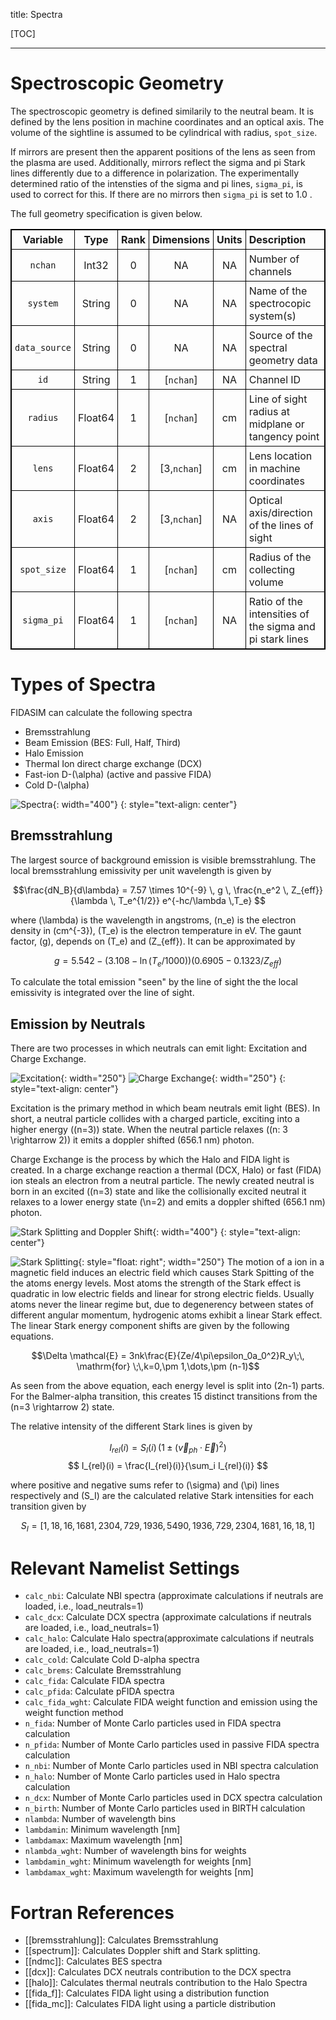 title: Spectra

<style>
table {
width: 100%;
}
table,th,td {
border: 1px solid black;
border-collapse: collapse;
}
th, td {
padding: 5px;
}
th {
text-align: center;
}
</style>

[TOC]

---

# Spectroscopic Geometry
The spectroscopic geometry is defined similarily to the neutral beam.
It is defined by the lens position in machine coordinates and an optical axis.
The volume of the sightline is assumed to be cylindrical with radius, `spot_size`.

If mirrors are present then the apparent positions of the lens as seen from the plasma are used.
Additionally, mirrors reflect the sigma and pi Stark lines differently due to a difference in polarization.
The experimentally determined ratio of the intensties of the sigma and pi lines, `sigma_pi`, is used to correct for this.
If there are no mirrors then `sigma_pi` is set to 1.0 .

The full geometry specification is given below.

|       Variable      |   Type  | Rank |  Dimensions  | Units |           Description           |
|:-------------------:|:-------:|:----:|:------------:|:-----:|:--------------------------------| 
| `nchan`             | Int32   | 0    | NA           | NA    | Number of channels              |
| `system`            | String  | 0    | NA           | NA    | Name of the spectrocopic system(s) |
| `data_source`       | String  | 0    | NA           | NA    | Source of the spectral geometry data |
| `id`                | String  | 1    | [`nchan`]    | NA    | Channel ID                      |
| `radius`            | Float64 | 1    | [`nchan`]    | cm    | Line of sight radius at midplane or tangency point |
| `lens`              | Float64 | 2    | [3,`nchan`]  | cm    | Lens location in machine coordinates |
| `axis`              | Float64 | 2    | [3,`nchan`]  | NA    | Optical axis/direction of the lines of sight |
| `spot_size`         | Float64 | 1    | [`nchan`]    | cm    | Radius of the collecting volume |
| `sigma_pi`          | Float64 | 1    | [`nchan`]    | NA    | Ratio of the intensities of the sigma and pi stark lines |

# Types of Spectra
FIDASIM can calculate the following spectra

* Bremsstrahlung
* Beam Emission (BES: Full, Half, Third)
* Halo Emission
* Thermal Ion direct charge exchange (DCX)
* Fast-ion D-\(\alpha\) (active and passive FIDA)
* Cold D-\(\alpha\)

![Spectra](|media|/fidasim_spectra.png){: width="400"}
{: style="text-align: center"}

## Bremsstrahlung
The largest source of background emission is visible bremsstrahlung. The local bremsstrahlung emissivity per unit wavelength is given by 

$$\frac{dN_B}{d\lambda} = 7.57 \times 10^{-9} \,  g \,  \frac{n_e^2 \, Z_{eff}}{\lambda \, T_e^{1/2}} e^{-hc/\lambda \,T_e} $$

where \(\lambda\) is the wavelength in angstroms, \(n_e\) is the electron density in \(cm^{-3}\), \(T_e\) is the electron temperature in eV.
The gaunt factor, \(g\), depends on \(T_e\) and \(Z_{eff}\). It can be approximated by

$$ g = 5.542 - (3.108 - \ln(T_e/1000))(0.6905 - 0.1323/Z_{eff}) $$

To calculate the total emission "seen" by the line of sight the the local emissivity is integrated over the line of sight.

## Emission by Neutrals
There are two processes in which neutrals can emit light: Excitation and Charge Exchange.

![Excitation](|media|/beam_emission.png){: width="250"}
![Charge Exchange](|media|/fida_halo_emission.png){: width="250"}
{: style="text-align: center"}

Excitation is the primary method in which beam neutrals emit light (BES).
In short, a neutral particle collides with a charged particle, exciting into a higher energy (\(n=3\)) state.
When the neutral particle relaxes (\(n: 3 \rightarrow 2\)) it emits a doppler shifted (656.1 nm) photon.

Charge Exchange is the process by which the Halo and FIDA light is created.
In a charge exchange reaction a thermal (DCX, Halo) or fast (FIDA) ion steals an electron from a neutral particle.
The newly created neutral is born in an excited (\(n=3\) state and like the collisionally excited neutral it relaxes to a lower energy state (\n=2\) and emits a doppler shifted (656.1 nm) photon.

![Stark Splitting and Doppler Shift](|media|/stark_doppler.png){: width="400"}
{: style="text-align: center"}

![Stark Splitting](|media|/stark_splitting.png){: style="float: right"; width="250"}
The motion of a ion in a magnetic field induces an electric field which causes Stark Spitting of the the atoms energy levels.
Most atoms the strength of the Stark effect is quadratic in low electric fields and linear for strong electric fields. 
Usually atoms never the linear regime but, due to degenerency between states of different angular momentum, hydrogenic atoms exhibit a linear Stark effect.
The linear Stark energy component shifts are given by the following equations.

$$\Delta \mathcal{E} = 3nk\frac{E}{Ze/4\pi\epsilon_0a_0^2}R_y\;\, \mathrm{for} \;\,k=0,\pm 1,\dots,\pm (n-1)$$

As seen from the above equation, each energy level is split into \(2n-1\) parts.
For the Balmer-alpha transition, this creates 15 distinct transitions from the \(n=3 \rightarrow 2\) state. 

The relative intensity of the different Stark lines is given by

$$ I_{rel}(i) = S_I(i)\,(1 \pm (\vec{v}_{ph} \cdot \vec{E})^2) $$
$$ I_{rel}(i) = \frac{I_{rel}(i)}{\sum_i I_{rel}(i)} $$

where positive and negative sums refer to \(\sigma\) and \(\pi\) lines respectively and \(S_I\) are the calculated relative Stark intensities for each transition given by

$$S_I = [1, 18, 16, 1681, 2304, 729, 1936, 5490, 1936, 729, 2304, 1681, 16, 18, 1] $$

# Relevant Namelist Settings
* `calc_nbi`: Calculate NBI spectra (approximate calculations if neutrals are loaded, i.e., load_neutrals=1)
* `calc_dcx`: Calculate DCX spectra (approximate calculations if neutrals are loaded, i.e., load_neutrals=1)
* `calc_halo`: Calculate Halo spectra(approximate calculations if neutrals are loaded, i.e., load_neutrals=1) 
* `calc_cold`: Calculate Cold D-alpha spectra
* `calc_brems`: Calculate Bremsstrahlung
* `calc_fida`: Calculate FIDA spectra
* `calc_pfida`: Calculate pFIDA spectra
* `calc_fida_wght`: Calculate FIDA weight function and emission using the weight function method
* `n_fida`: Number of Monte Carlo particles used in FIDA spectra calculation
* `n_pfida`: Number of Monte Carlo particles used in passive FIDA spectra calculation
* `n_nbi`: Number of Monte Carlo particles used in NBI spectra calculation
* `n_halo`: Number of Monte Carlo particles used in Halo spectra calculation
* `n_dcx`: Number of Monte Carlo particles used in DCX spectra calculation
* `n_birth`: Number of Monte Carlo particles used in BIRTH calculation
* `nlambda`: Number of wavelength bins
* `lambdamin`: Minimum wavelength [nm]
* `lambdamax`: Maximum wavelength [nm]
* `nlambda_wght`: Number of wavelength bins for weights
* `lambdamin_wght`: Minimum wavelength for weights [nm]
* `lambdamax_wght`: Maximum wavelength for weights [nm]

# Fortran References
* [[bremsstrahlung]]: Calculates Bremsstrahlung
* [[spectrum]]: Calculates Doppler shift and Stark splitting.
* [[ndmc]]: Calculates BES spectra
* [[dcx]]: Calculates DCX neutrals contribution to the DCX spectra
* [[halo]]: Calculates thermal neutrals contribution to the Halo Spectra
* [[fida_f]]: Calculates FIDA light using a distribution function
* [[fida_mc]]: Calculates FIDA light using a particle distribution

